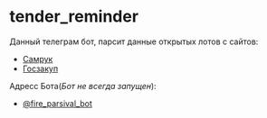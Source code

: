 # tender_reminder
Данный телеграм бот, парсит данные открытых лотов с сайтов:
 - [Самрук](https://zakup.sk.kz/#/ext(popup:item/736086/advert))
 - [Госзакуп](https://www.goszakup.gov.kz/)

Адресс Бота(*Бот не всегда запущен*):  
 - [@fire_parsival_bot](https://t.me/fire_parsival_bot)
